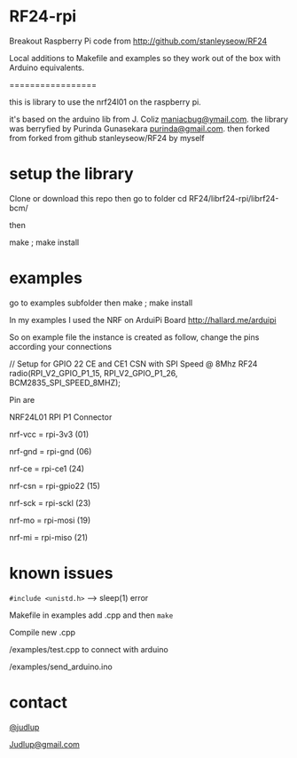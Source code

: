 RF24-rpi
========

Breakout Raspberry Pi code from http://github.com/stanleyseow/RF24

Local additions to Makefile and examples so they work out of the box
with Arduino equivalents.

=================

this is library to use the nrf24l01 on the raspberry pi.

it's based on the arduino lib from J. Coliz <maniacbug@ymail.com>.
the library was berryfied by Purinda Gunasekara <purinda@gmail.com>.
then forked from forked from github stanleyseow/RF24 by myself

setup the library
=================

Clone or download this repo then go to folder
cd RF24/librf24-rpi/librf24-bcm/

then 

make ; make install

examples
========

go to examples subfolder then 
make ; make install

In my examples I used the NRF on ArduiPi Board 
http://hallard.me/arduipi

So on example file the instance is created as follow, change the pins according your connections

// Setup for GPIO 22 CE and CE1 CSN with SPI Speed @ 8Mhz
RF24 radio(RPI_V2_GPIO_P1_15, RPI_V2_GPIO_P1_26, BCM2835_SPI_SPEED_8MHZ);  


Pin are

NRF24L01    RPI       P1 Connector 

nrf-vcc  = rpi-3v3        (01)

nrf-gnd  = rpi-gnd        (06)

nrf-ce   = rpi-ce1        (24)

nrf-csn  = rpi-gpio22     (15)

nrf-sck  = rpi-sckl       (23)

nrf-mo   = rpi-mosi       (19)

nrf-mi   = rpi-miso       (21)

known issues
============
`#include <unistd.h>` --> sleep(1) error

Makefile in examples
add .cpp and then `make`

Compile new .cpp

/examples/test.cpp to connect with arduino

/examples/send_arduino.ino 


contact
=======

[@judlup](http://twitter.com/judlup)

Judlup@gmail.com

